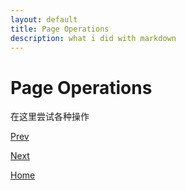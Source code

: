 ```yaml
---
layout: default
title: Page Operations
description: what i did with markdown
---
```


# Page Operations

在这里尝试各种操作

[Prev](./preface.md)

[Next](./insert-&-adjust-pictures.md)

[Home](./index.md)